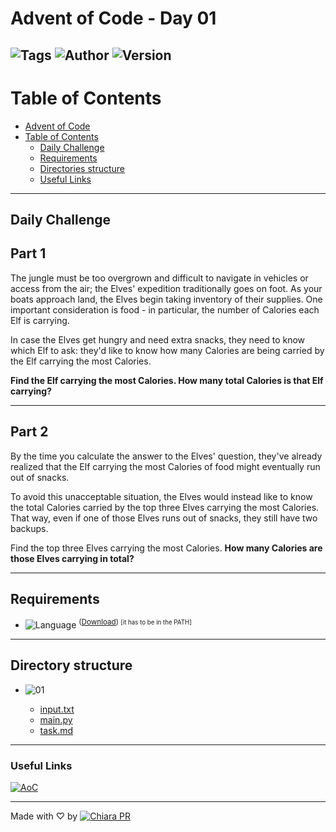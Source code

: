 # Advent of Code - Day 01

![Tags](https://badgen.net/badge/icon/%23AdventOfCode%20%23python/14406F1?icon=https://icons.getbootstrap.com/assets/icons/bookmarks-fill.svg&label&labelColor=FFF) ![Author](https://badgen.net/badge/Author/Chiara%20PR/60C?labelColor=000) ![Version](https://badgen.net/badge/Version/01.02/cyan?labelColor=000)
---

# Table of Contents

- [Advent of Code](#advent-of-code)
- [Table of Contents](#table-of-contents)
    - [Daily Challenge](#daily-challenge)
    - [Requirements](#requirements)
    - [Directories structure](#directories-structure)
    - [Useful Links](#useful-links)

---

## Daily Challenge

## Part 1

The jungle must be too overgrown and difficult to navigate in vehicles or access from the air; the Elves' expedition traditionally goes on foot. As your boats approach land, the Elves begin taking inventory of their supplies. One important consideration is food - in particular, the number of Calories each Elf is carrying.

In case the Elves get hungry and need extra snacks, they need to know which Elf to ask: they'd like to know how many Calories are being carried by the Elf carrying the most Calories.

**Find the Elf carrying the most Calories. How many total Calories is that Elf carrying?**

---

## Part 2

By the time you calculate the answer to the Elves' question, they've already realized that the Elf carrying the most Calories of food might eventually run out of snacks.

To avoid this unacceptable situation, the Elves would instead like to know the total Calories carried by the top three Elves carrying the most Calories. That way, even if one of those Elves runs out of snacks, they still have two backups.

Find the top three Elves carrying the most Calories. **How many Calories are those Elves carrying in total?**

---

## Requirements

-  ![Language](https://badgen.net/badge/Python/v3.9+/FFD343?labelColor=3776AB&icon=pypi) <sup>([Download](https://www.python.org/downloads/)) <small>[it has to be in the PATH]</small></sup>

---

## Directory structure

- ![01](https://badgen.net/badge/icon/01/000?labelColor=00FF00&icon=https://icons.getbootstrap.com/assets/icons/folder.svg&label)

    - [input.txt](./input.txt)
    - [main.py](./main.py)
    - [task.md](./task.md)

---

### Useful Links

[![AoC](https://badgen.net/badge/icon/Advent%20of%20Code/0052CC?icon=https://icons.getbootstrap.com/assets/icons/calendar2-heart.svg&label&labelColor=FFF)](https://adventofcode.com/)

---

Made with ♡ by [![Chiara PR](https://badgen.net/badge/icon/Chiara%20PR/B67DFF?icon=github&label&labelColor=000)](https://github.com/chiarasabaini)
